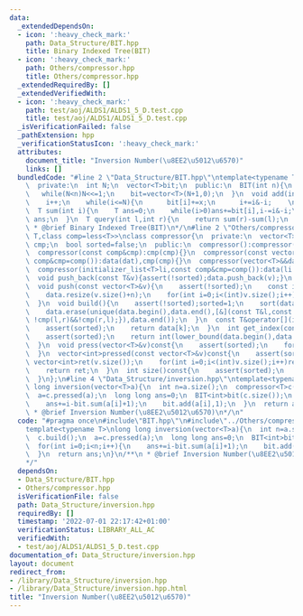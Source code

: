 ```yaml
---
data:
  _extendedDependsOn:
  - icon: ':heavy_check_mark:'
    path: Data_Structure/BIT.hpp
    title: Binary Indexed Tree(BIT)
  - icon: ':heavy_check_mark:'
    path: Others/compressor.hpp
    title: Others/compressor.hpp
  _extendedRequiredBy: []
  _extendedVerifiedWith:
  - icon: ':heavy_check_mark:'
    path: test/aoj/ALDS1/ALDS1_5_D.test.cpp
    title: test/aoj/ALDS1/ALDS1_5_D.test.cpp
  _isVerificationFailed: false
  _pathExtension: hpp
  _verificationStatusIcon: ':heavy_check_mark:'
  attributes:
    document_title: "Inversion Number(\u8EE2\u5012\u6570)"
    links: []
  bundledCode: "#line 2 \"Data_Structure/BIT.hpp\"\ntemplate<typename T>\nstruct BIT{\n\
    \  private:\n  int N;\n  vector<T>bit;\n  public:\n  BIT(int n){\n    N=1;\n \
    \   while(N<n)N<<=1;\n    bit=vector<T>(N+1,0);\n  }\n  void add(int i,T x){\n\
    \    i++;\n    while(i<=N){\n      bit[i]+=x;\n      i+=i&-i;    \n    }\n  }\n\
    \  T sum(int i){\n    T ans=0;\n    while(i>0)ans+=bit[i],i-=i&-i;\n    return\
    \ ans;\n  }\n  T query(int l,int r){\n    return sum(r)-sum(l);\n  }\n};\n/**\n\
    \ * @brief Binary Indexed Tree(BIT)\n*/\n#line 2 \"Others/compressor.hpp\"\ntemplate<class\
    \ T,class comp=less<T>>\nclass compressor{\n  private:\n  vector<T>data;\n  comp\
    \ cmp;\n  bool sorted=false;\n  public:\n  compressor():compressor(comp()){}\n\
    \  compressor(const comp&cmp):cmp(cmp){}\n  compressor(const vector<T>&dat,const\
    \ comp&cmp=comp()):data(dat),cmp(cmp){}\n  compressor(vector<T>&&dat,const comp&cmp=comp()):data(move(dat)),cmp(cmp){}\n\
    \  compressor(initializer_list<T>li,const comp&cmp=comp()):data(li.begin(),li.end()),cmp(cmp){}\n\
    \  void push_back(const T&v){assert(!sorted);data.push_back(v);}\n  void push_back(T&&v){assert(!sorted);data.push_back(move(v));}\n\
    \  void push(const vector<T>&v){\n    assert(!sorted);\n    const int n=data.size();\n\
    \    data.resize(v.size()+n);\n    for(int i=0;i<(int)v.size();i++)data[i+n]=v[i];\n\
    \  }\n  void build(){\n    assert(!sorted);sorted=1;\n    sort(data.begin(),data.end(),cmp);\n\
    \    data.erase(unique(data.begin(),data.end(),[&](const T&l,const T&r)->bool{return\
    \ !cmp(l,r)&&!cmp(r,l);}),data.end());\n  }\n  const T&operator[](int k)const&{\n\
    \    assert(sorted);\n    return data[k];\n  }\n  int get_index(const T&v)const{\n\
    \    assert(sorted);\n    return int(lower_bound(data.begin(),data.end(),v,cmp)-data.begin());\n\
    \  }\n  void press(vector<T>&v)const{\n    assert(sorted);\n    for(auto&&i:v)i=get_index(i);\n\
    \  }\n  vector<int>pressed(const vector<T>&v)const{\n    assert(sorted);\n   \
    \ vector<int>ret(v.size());\n    for(int i=0;i<(int)v.size();i++)ret[i]=get_index(v[i]);\n\
    \    return ret;\n  }\n  int size()const{\n    assert(sorted);\n    return data.size();\n\
    \  }\n};\n#line 4 \"Data_Structure/inversion.hpp\"\ntemplate<typename T>\nlong\
    \ long inversion(vector<T>a){\n  int n=a.size();\n  compressor<T>c(a);\n  c.build();\n\
    \  a=c.pressed(a);\n  long long ans=0;\n  BIT<int>bit(c.size());\n  for(int i=0;i<n;i++){\n\
    \    ans+=i-bit.sum(a[i]+1);\n    bit.add(a[i],1);\n  }\n  return ans;\n}\n/**\n\
    \ * @brief Inversion Number(\u8EE2\u5012\u6570)\n*/\n"
  code: "#pragma once\n#include\"BIT.hpp\"\n#include\"../Others/compressor.hpp\"\n\
    template<typename T>\nlong long inversion(vector<T>a){\n  int n=a.size();\n  compressor<T>c(a);\n\
    \  c.build();\n  a=c.pressed(a);\n  long long ans=0;\n  BIT<int>bit(c.size());\n\
    \  for(int i=0;i<n;i++){\n    ans+=i-bit.sum(a[i]+1);\n    bit.add(a[i],1);\n\
    \  }\n  return ans;\n}\n/**\n * @brief Inversion Number(\u8EE2\u5012\u6570)\n\
    */"
  dependsOn:
  - Data_Structure/BIT.hpp
  - Others/compressor.hpp
  isVerificationFile: false
  path: Data_Structure/inversion.hpp
  requiredBy: []
  timestamp: '2022-07-01 22:17:42+01:00'
  verificationStatus: LIBRARY_ALL_AC
  verifiedWith:
  - test/aoj/ALDS1/ALDS1_5_D.test.cpp
documentation_of: Data_Structure/inversion.hpp
layout: document
redirect_from:
- /library/Data_Structure/inversion.hpp
- /library/Data_Structure/inversion.hpp.html
title: "Inversion Number(\u8EE2\u5012\u6570)"
---
```

